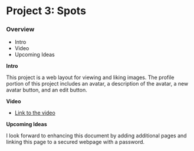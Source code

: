 # Project 3: Spots

### Overview

- Intro
- Video
- Upcoming Ideas

**Intro**

This project is a web layout for viewing and liking images. The profile portion of this project includes an avatar, a description of the avatar, a new avatar button, and an edit button.

**Video**

- [Link to the video](https://drive.google.com/file/d/1trAAc_4zZTOd3wqeooRCdZFLhw_UWpKq/view?usp=sharing)

**Upcoming Ideas**

I look forward to enhancing this document by adding additional pages and linking this page to a secured webpage with a password.

